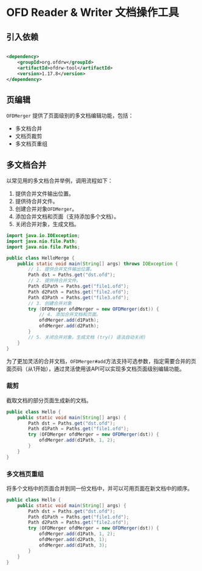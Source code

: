# OFD Reader & Writer 文档操作工具

## 引入依赖

```xml

<dependency>
    <groupId>org.ofdrw</groupId>
    <artifactId>ofdrw-tool</artifactId>
    <version>1.17.8</version>
</dependency>
```

## 页编辑

`OFDMerger` 提供了页面级别的多文档编辑功能，包括：

- 多文档合并
- 文档页裁剪
- 多文档页重组

## 多文档合并

以常见用的多文档合并举例，调用流程如下：

1. 提供合并文件输出位置。
2. 提供待合并文件。
3. 创建合并对象`OFDMerger`。
4. 添加合并文档和页面（支持添加多个文档）。
5. 关闭合并对象，生成文档。

```java
import java.io.IOException;
import java.nio.file.Path;
import java.nio.file.Paths;

public class HelloMerge {
    public static void main(String[] args) throws IOException {
        // 1. 提供合并文件输出位置。
        Path dst = Paths.get("dst.ofd");
        // 2. 提供待合并文件。
        Path d1Path = Paths.get("file1.ofd");
        Path d2Path = Paths.get("file2.ofd");
        Path d3Path = Paths.get("file3.ofd");
        // 3. 创建合并对象
        try (OFDMerger ofdMerger = new OFDMerger(dst)) {
            // 4. 添加合并文档和页面。
            ofdMerger.add(d1Path);
            ofdMerger.add(d2Path);
        }
        // 5. 关闭合并对象，生成文档 (try() 语法自动关闭)
    }
}
```

为了更加灵活的合并文档，`OFDMerger#add`方法支持可选参数，指定需要合并的页面页码（从1开始），通过灵活使用该API可以实现多文档页面级别编辑功能。

### 裁剪

截取文档的部分页面生成新的文档。

```java
public class Hello {
    public static void main(String[] args) {
        Path dst = Paths.get("dst.ofd");
        Path d1Path = Paths.get("file1.ofd");
        try (OFDMerger ofdMerger = new OFDMerger(dst)) {
            ofdMerger.add(d1Path, 1, 2);
        }
    }
}
```

### 多文档页重组

将多个文档中的页面合并到同一份文档中，并可以可用页面在新文档中的顺序。

```java
public class Hello {
    public static void main(String[] args) {
        Path dst = Paths.get("dst.ofd");
        Path d1Path = Paths.get("file1.ofd");
        Path d2Path = Paths.get("file2.ofd");
        try (OFDMerger ofdMerger = new OFDMerger(dst)) {
            ofdMerger.add(d1Path, 1, 2);
            ofdMerger.add(d2Path, 1);
            ofdMerger.add(d1Path, 3);
        }
    }
}
```
